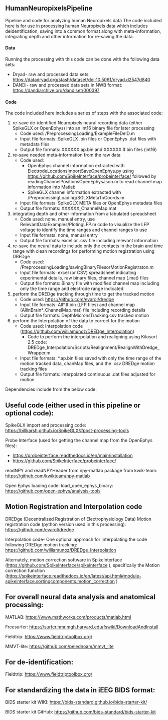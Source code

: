 ## HumanNeuropixelsPipeline
Pipeline and code for analyzing human Neuropixels data
The code included here is for use in processing human Neuropixels data which includes deidentification, saving into a common format along with meta-information, integrating depth and other information for re-saving the data. 

#### Data
Running the processing with this code can be done with the following data sets:
* Dryad- raw and processed data sets: https://datadryad.org/stash/dataset/doi:10.5061/dryad.d2547d840
* DANDI- raw and processed data sets in NWB format: https://dandiarchive.org/dandiset/000397

#### Code
The code included here includes a series of steps with the associated code: 
 1. re-save de-identified Neuropixels neural recording data (either SpikeGLX or OpenEphys) into an int16 binary file for later processing 
    * Code used: /PreprocessingLoading/ExampleFileDeID.m
    * Input file formats: SpikeGLX .bin files or OpenEphys .dat files with metadata files
    * Output file formats: XXXXXX.ap.bin and XXXXXX.lf.bin files (int16)
 2. re-save needed meta-information from the raw data
    * Code used: 
      - OpenEphys channel information extracted with ElectrodeLocationsImportSaveOpenEphys.py using https://github.com/SpikeInterface/probeinterface/ followed by readingChannelPositionsOpenEphysJson.m to read channel map information into Matlab
      - SpikeGLX channel information extracted with /PreprocessingLoading/SGLXMetaToCoords.m
    * Input file formats: SpikeGLX META files or OpenEphys metadata files
    * Output file formats: XXXXXX_ChannelMap.mat
 4. integrating depth and other information from a tabulated spreadsheet
    * Code used: none, manual entry, use RelevantDataExamples/PlotingLFP.m code to visualize the LFP voltage to identify the time ranges and channel ranges to use
    * Input file formats: none, manual entry
    * Output file formats: excel or .csv file including relevant information
 5. re-save the neural data to include only the contacts in the brain and time range with clean recordings for performing motion registration using DREDge
    * Code used: /PreprocessingLoading/savingBinaryFilesorMotionRegistraton.m
    * Input file formats: excel (or CSV) spreadsheet indicating experimental details, raw binary files, channel map (.mat) files
    * Output file formats: Binary file with modified channel map including only the time range and electrode range indicated
 6. perform the DREDge tracking through time to get the tracked motion
    * Code used: https://github.com/evarol/dredge 
    * Input file formats: All*.lf.bin (LFP files) and channel map (AllinBrain*_ChannelMap.mat) file including recording details
    * Output file formats: DepthMicronsTracking.csv tracked motion 
 7. perform the Interpolation of the data to correct for the motion 
    * Code used: Interpolation code (https://github.com/williamunoz/DREDge_Interpolation) 
      - Code to perform the interpolation and realigning using Kilosort 2.5 code: DREDge_Interpolation/Scripts/Realignment/RealignWithDredge_Wrapper.m
    * Input file formats: *.ap.bin files saved with only the time range of the motion tracked data, chanMap files, and the .csv DREDge motion tracking files
    * Output file formats: interpolated continuous .dat files adjusted for motion 


Dependencies include from the below code:

## Useful code (either used in this pipeline or optional code):

SpikeGLX import and processing code: https://billkarsh.github.io/SpikeGLX/#post-processing-tools

Probe Interface (used for getting the channel map from the OpenEphys files): 
* https://probeinterface.readthedocs.io/en/main/installation
* https://github.com/SpikeInterface/probeinterface/
 
readNPY and readNPYHeader from npy-matlab package from kwik-team: https://github.com/kwikteam/npy-matlab

Open Ephys loading code: load_open_ephys_binary: https://github.com/open-ephys/analysis-tools

## Motion Registration and Interpolation code

DREDge (Decentralized Registration of Electrophysiology Data) Motion registration code (python version used in this processing):
https://github.com/evarol/dredge

Interpolation code- One optional approach for interpolating the code following DREDge motion tracking:
https://github.com/williamunoz/DREDge_Interpolation

Alternately, motion correction software in SpikeInterface (https://github.com/SpikeInterface/spikeinterface ), specifically the Motion correction function (https://spikeinterface.readthedocs.io/en/latest/api.html#module-spikeinterface.sortingcomponents.motion_correction ) 

## For overall neural data analysis and anatomical processing:
MATLAB: https://www.mathworks.com/products/matlab.html

Freesurfer: https://surfer.nmr.mgh.harvard.edu/fswiki/DownloadAndInstall

Fieldtrip: https://www.fieldtriptoolbox.org/ 

MMVT-lite: https://github.com/pelednoam/mmvt_lite

## For de-identification:
Fieldtrip: https://www.fieldtriptoolbox.org/ 

## For standardizing the data in iEEG BIDS format: 
BIDS starter kit WIKI: https://bids-standard.github.io/bids-starter-kit/

BIDS starter kit GitHub: https://github.com/bids-standard/bids-starter-kit 


